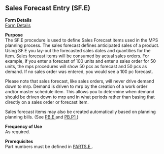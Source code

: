 ##  Sales Forecast Entry (SF.E)

<PageHeader />

**Form Details**  
[ Form Details ](SF-E-1/README.md)   

**Purpose**  
The SF.E procedure is used to define Sales Forecast items used in the MPS
planning process. The sales forecast defines anticipated sales of a product.
Using SF.E you lay-out the forecasted sales dates and quantities for the item.
Sales forecast items will be consumed by actual sales orders. For example, if
you enter a forecast of 100 units and enter a sales order for 50 units, the
mps procedures will show 50 pcs as forecast and 50 pcs as demand. If no sales
order was entered, you would see a 100 pc forecast.  
  
Please note that sales forecast, like sales orders, will never drive demand
down to mrp. Demand is driven to mrp by the creation of a work order and/or
master schedule item. This allows you to determine when demand should be
driven down to mrp and in what periods rather than basing that directly on a
sales order or forecast item.  
  
Sales forecast items may also be created automatically based on planning planning bills. (See [ PB.E ](../../../../rover/AP-OVERVIEW/AP-ENTRY/AP-E/CHECKS-E/AP-CONTROL/GLCHART-E/GLCHART-E-1/GLCHART-R2/COST-CONTROL/WC-E/WC-E-1/CRP-P1/CRP-P1-1/CRP-CONTROL/CRP-CONTROL-1/CRP-Q/CRP-Q-2/MS-E/PB-E) and [ PB.P1 ](../../../../rover/AP-OVERVIEW/AP-ENTRY/AP-E/AP-E-1/CURRENCY-CONTROL/PO-E/PO-E-1/PLAN-CONTROL/PLAN-CONTROL-1/MPS-P1/MPS-P1-1/PB-P1) )   
  

**Frequency of Use**  
As required.

**Prerequisites**  
Part numbers must be defined in [ PARTS.E ](../../../../rover/AP-OVERVIEW/AP-ENTRY/ACCT-CONTROL/ACCT-CONTROL-1/ar-e/PARTS-E) . 

<badge text= "Version 8.10.57" vertical="middle" />

<PageFooter />